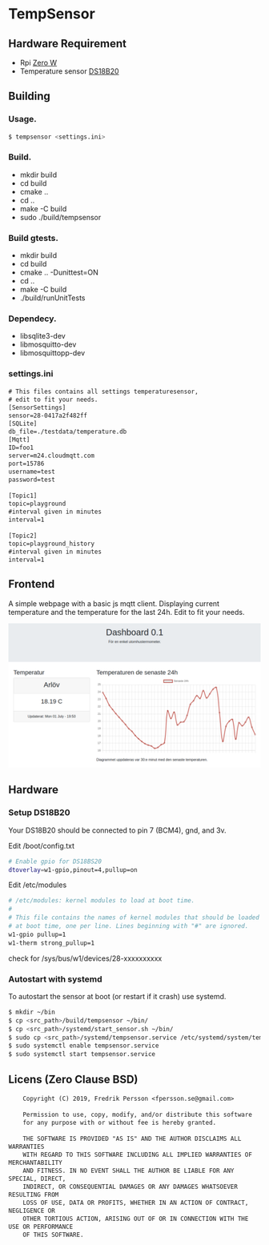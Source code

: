 # TempSensor

## Hardware Requirement

* Rpi [Zero W](https://www.electrokit.com/produkt/raspberry-pi-zero-w-board/)
* Temperature sensor [DS18B20](https://www.kjell.com/se/produkter/el-verktyg/utvecklingskit/arduino/tillbehor/temperatursensor-med-kabel-for-arduino-p87081)

## Building

### Usage.

```bash
$ tempsensor <settings.ini>
```

### Build.

* mkdir build
* cd build
* cmake ..
* cd ..
* make -C build
* sudo ./build/tempsensor

### Build gtests.

* mkdir build
* cd build
* cmake .. -Dunittest=ON
* cd ..
* make -C build
* ./build/runUnitTests

### Dependecy.

* libsqlite3-dev
* libmosquitto-dev
* libmosquittopp-dev

### settings.ini

```
# This files contains all settings temperaturesensor,
# edit to fit your needs.
[SensorSettings]
sensor=28-0417a2f482ff
[SQLite]
db_file=./testdata/temperature.db
[Mqtt]
ID=foo1
server=m24.cloudmqtt.com
port=15786
username=test
password=test

[Topic1]
topic=playground
#interval given in minutes
interval=1

[Topic2]
topic=playground_history
#interval given in minutes
interval=1
```

## Frontend

A simple webpage with a basic js mqtt client. Displaying current temperature and the temperature for the last 24h. Edit to fit your needs.

![alt text](./screenshots/screenshot.png)

## Hardware

### Setup DS18B20
Your DS18B20 should be connected to pin 7 (BCM4), gnd, and 3v.

Edit /boot/config.txt
```bash
# Enable gpio for DS18BS20
dtoverlay=w1-gpio,pinout=4,pullup=on
```

Edit /etc/modules
```bash
# /etc/modules: kernel modules to load at boot time.
#
# This file contains the names of kernel modules that should be loaded
# at boot time, one per line. Lines beginning with "#" are ignored.
w1-gpio pullup=1
w1-therm strong_pullup=1
```

check for /sys/bus/w1/devices/28-xxxxxxxxxx

### Autostart with systemd
To autostart the sensor at boot (or restart if it crash) use systemd.

```bash
$ mkdir ~/bin
$ cp <src_path>/build/tempsensor ~/bin/
$ cp <src_path>/systemd/start_sensor.sh ~/bin/
$ sudo cp <src_path>/systemd/tempsensor.service /etc/systemd/system/tempsensor.service
$ sudo systemctl enable tempsensor.service
$ sudo systemctl start tempsensor.service
```

## Licens (Zero Clause BSD)
```
    Copyright (C) 2019, Fredrik Persson <fpersson.se@gmail.com>

    Permission to use, copy, modify, and/or distribute this software
    for any purpose with or without fee is hereby granted.

    THE SOFTWARE IS PROVIDED "AS IS" AND THE AUTHOR DISCLAIMS ALL WARRANTIES
    WITH REGARD TO THIS SOFTWARE INCLUDING ALL IMPLIED WARRANTIES OF MERCHANTABILITY
    AND FITNESS. IN NO EVENT SHALL THE AUTHOR BE LIABLE FOR ANY SPECIAL, DIRECT,
    INDIRECT, OR CONSEQUENTIAL DAMAGES OR ANY DAMAGES WHATSOEVER RESULTING FROM
    LOSS OF USE, DATA OR PROFITS, WHETHER IN AN ACTION OF CONTRACT, NEGLIGENCE OR
    OTHER TORTIOUS ACTION, ARISING OUT OF OR IN CONNECTION WITH THE USE OR PERFORMANCE
    OF THIS SOFTWARE.
```
